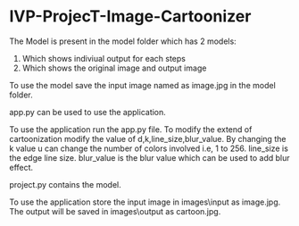 # IVP-ProjecT-Image-Cartoonizer

The Model is present in the model folder which has 2 models: 
1. Which shows indiviual output for each steps
2. Which shows the original image and output image

To use the model save the input image named as image.jpg in the model folder.

app.py can be used to use the application.

To use the application run the app.py file. To modify the extend of cartoonization modify the value of d,k,line_size,blur_value.
By changing the k value u can change the number of colors involved i.e, 1 to 256.
line_size is the edge line size.
blur_value is the blur value which can be used to add blur effect.

project.py contains the model.

To use the application store the input image in images\input as image.jpg.
The output will be saved in images\output as cartoon.jpg.
